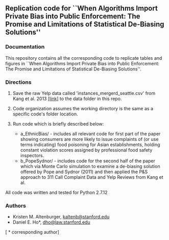 ## Replication code for ``When Algorithms Import Private Bias into Public Enforcement: The Promise and Limitations of Statistical De-Biasing Solutions''

### Documentation
This repository contains all the corresponding code to replicate tables and figures in ``When Algorithms Import Private Bias into Public Enforcement: The Promise and Limitations of Statistical De-Biasing Solutions''.

### Directions
1. Save the raw Yelp data called 'instances_mergerd_seattle.csv' from Kang et al. 2013 <a href="http://www3.cs.stonybrook.edu/~junkang/hygiene/">[link]</a> to the data folder in this repo.

2. Code organization assumes the working directory is the same as a specific code's folder location.

3. Run code which is briefly described below:
    * a_EthnicBias/ - includes all relevant code for first part of the paper showing consumers are more likely to issue complaints of (or use terms indicating) food poisoning for Asian establishments, holding constant violation scores assigned by professional food safety inspectors.
    * b_PopeSydnor/ -  includes code for the second half of the paper which via Monte Carlo simulation to examine a de-biasing solution offered by Pope and Sydnor (2011) and then applied the P&S approach to 311 Call Complaint Data and Yelp Reviews from Kang et al.

All code was written and tested for Python 2.7.12
    

### Authors
* Kristen M. Altenburger, kaltenb@stanford.edu
* Daniel E. Ho*, dho@law.stanford.edu

[ * corresponding author]
